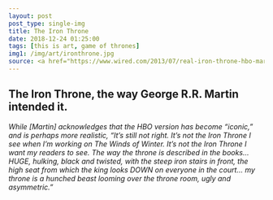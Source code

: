 ```yaml
---
layout: post
post_type: single-img
title: The Iron Throne
date: 2018-12-24 01:25:00
tags: [this is art, game of thrones]
img1: /img/art/ironthrone.jpg
source: <a href="https://www.wired.com/2013/07/real-iron-throne-hbo-martin/" target="_blank" rel="nofollow">Wired</a>
---
```

## The Iron Throne, the way George R.R. Martin intended it.

*While [Martin] acknowledges that the HBO version has become “iconic,” and is perhaps more realistic, “It’s still not right. It’s not the Iron Throne I see when I’m working on The Winds of Winter. It’s not the Iron Throne I want my readers to see. The way the throne is described in the books… HUGE, hulking, black and twisted, with the steep iron stairs in front, the high seat from which the king looks DOWN on everyone in the court… my throne is a hunched beast looming over the throne room, ugly and asymmetric.”*
